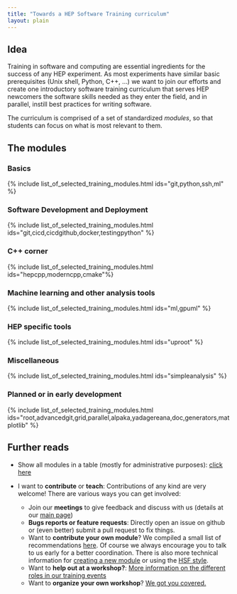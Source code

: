 ```yaml
---
title: "Towards a HEP Software Training curriculum"
layout: plain
---
```


## Idea

Training in software and computing are essential ingredients for the success of any HEP experiment. As most experiments have similar basic prerequisites (Unix shell, Python, C++, …) we want to join our efforts and create one introductory software training curriculum that serves HEP newcomers the software skills needed as they enter the field, and in parallel, instill best practices for writing software.

The curriculum is comprised of a set of standardized *modules*, so that students can focus on what is most relevant to them.

## The modules

### Basics

{% include list_of_selected_training_modules.html ids="git,python,ssh,ml" %}

### Software Development and Deployment

{% include list_of_selected_training_modules.html ids="git,cicd,cicdgithub,docker,testingpython" %}

### C++ corner

{% include list_of_selected_training_modules.html ids="hepcpp,moderncpp,cmake"%}

### Machine learning and other analysis tools

{% include list_of_selected_training_modules.html ids="ml,gpuml" %}

### HEP specific tools

{% include list_of_selected_training_modules.html ids="uproot" %}

### Miscellaneous

{% include list_of_selected_training_modules.html ids="simpleanalysis" %}

### Planned or in early development

{% include list_of_selected_training_modules.html ids="root,advancedgit,grid,parallel,alpaka,yadagereana,doc,generators,matplotlib" %}

## Further reads

* Show all modules in a table (mostly for administrative purposes): [click here](/training/curriculum_table.html)
* I want to **contribute** or **teach**:
Contributions of any kind are very welcome! There are various ways you can get involved:

    * Join our **meetings** to give feedback and discuss with us (details at our [main page](/workinggroups/training.html))
    * **Bugs reports or feature requests**: Directly open an issue on github or (even better) submit a pull request to fix things.
    * Want to **contribute your own module**? We compiled a small list of recommendations [here](/training/module-guidelines.html). Of course we always encourage you to talk to us early for a better coordination. There is also more technical information for [creating a new module](/training/howto-new-module.html) or using the [HSF style](/training/howto-update-module-style.html).
    * Want to **help out at a workshop?**: [More information on the different roles in our training events](/training/educators.html)
    * Want to **organize your own workshop**? [ We got you covered.](/training/howto-event.html)
